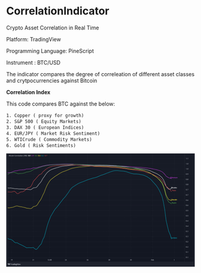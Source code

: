 # CorrelationIndicator
Crypto Asset Correlation in Real Time

Platform: TradingView

Programming Language: PineScript

Instrument : BTC/USD

The indicator compares the degree of correleation of different asset classes and crytpocurrencies against Bitcoin

**Correlation Index**

This code compares BTC against the below:

    1. Copper ( proxy for growth)
    2. S&P 500 ( Equity Markets)
    3. DAX 30 ( European Indices)
    4. EUR/JPY ( Market Risk Sentiment)
    5. WTICrude ( Commodity Markets)
    6. Gold ( Risk Sentiments)
    
   
![](AltcoinCorrelation.PNG)
